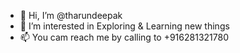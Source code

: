 - 👋 Hi, I’m @tharundeepak
- 👀 I’m interested in Exploring & Learning new things
- 📫 You cam reach me by calling to +916281321780

<!---
tharundeepak/tharundeepak is a ✨ special ✨ repository because its `README.md` (this file) appears on your GitHub profile.
You can click the Preview link to take a look at your changes.
--->
